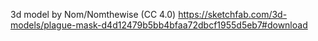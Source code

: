 




3d model by Nom/Nomthewise (CC 4.0)
https://sketchfab.com/3d-models/plague-mask-d4d12479b5bb4bfaa72dbcf1955d5eb7#download
